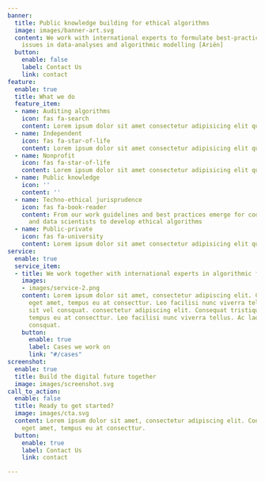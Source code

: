 ```yaml
---
banner:
  title: Public knowledge building for ethical algorithms
  image: images/banner-art.svg
  content: We work with international experts to formulate best-practices on ethical
    issues in data-analyses and algorithmic modelling [Ariën]
  button:
    enable: false
    label: Contact Us
    link: contact
feature:
  enable: true
  title: What we do
  feature_item:
  - name: Auditing algorithms
    icon: fas fa-search
    content: Lorem ipsum dolor sit amet consectetur adipisicing elit quam nihil
  - name: Independent
    icon: fas fa-star-of-life
    content: Lorem ipsum dolor sit amet consectetur adipisicing elit quam nihil
  - name: Nonprofit
    icon: fas fa-star-of-life
    content: Lorem ipsum dolor sit amet consectetur adipisicing elit quam nihil
  - name: Public knowledge
    icon: ''
    content: ''
  - name: Techno-ethical jurisprudence
    icon: fas fa-book-reader
    content: From our work guidelines and best practices emerge for code developers
      and data scientists to develop ethical algorithms
  - name: Public-private
    icon: fas fa-university
    content: Lorem ipsum dolor sit amet consectetur adipisicing elit quam nihil
service:
  enable: true
  service_item:
  - title: We work together with international experts in algorithmic fairness
    images:
    - images/service-2.png
    content: Lorem ipsum dolor sit amet, consectetur adipiscing elit. Consequat tristique
      eget amet, tempus eu at consecttur. Leo facilisi nunc viverra tellus. Ac laoreet
      sit vel consquat. consectetur adipiscing elit. Consequat tristique eget amet,
      tempus eu at consecttur. Leo facilisi nunc viverra tellus. Ac laoreet sit vel
      consquat.
    button:
      enable: true
      label: Cases we work on
      link: "#/cases"
screenshot:
  enable: true
  title: Build the digital future together
  image: images/screenshot.svg
call_to_action:
  enable: false
  title: Ready to get started?
  image: images/cta.svg
  content: Lorem ipsum dolor sit amet, consectetur adipiscing elit. Consequat tristique
    eget amet, tempus eu at consecttur.
  button:
    enable: true
    label: Contact Us
    link: contact

---
```

